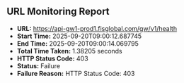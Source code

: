 ## URL Monitoring Report

- **URL:** https://api-gw1-prod1.fisglobal.com/gw/v1/health
- **Start Time:** 2025-09-20T09:00:12.687745
- **End Time:** 2025-09-20T09:00:14.069795
- **Total Time Taken:** 1.38205 seconds
- **HTTP Status Code:** 403
- **Status:** Failure
- **Failure Reason:** HTTP Status Code: 403
